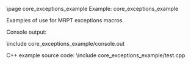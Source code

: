 \page core_exceptions_example Example: core_exceptions_example

Examples of use for MRPT exceptions macros.

Console output:

\include core_exceptions_example/console.out

C++ example source code:
\include core_exceptions_example/test.cpp
